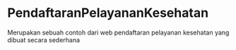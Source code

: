 # PendaftaranPelayananKesehatan
Merupakan sebuah contoh dari web pendaftaran pelayanan kesehatan yang dibuat secara sederhana

